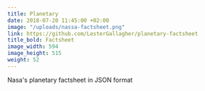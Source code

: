 ```yaml
---
title: Planetary
date: 2018-07-20 11:45:00 +02:00
image: "/uploads/nassa-factsheet.png"
link: https://github.com/LesterGallagher/planetary-factsheet
title_bold: Factsheet
image_width: 594
image_height: 515
weight: 52
---
```


Nasa's planetary factsheet in JSON format